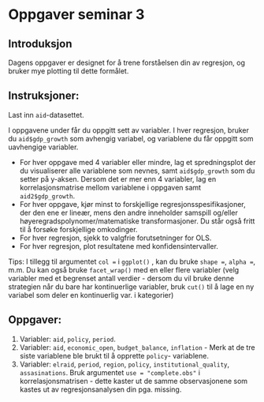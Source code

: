 Oppgaver seminar 3
================

## Introduksjon

Dagens oppgaver er designet for å trene forståelsen din av regresjon, og
bruker mye plotting til dette formålet.

## Instruksjoner:

Last inn `aid`-datasettet.

I oppgavene under får du oppgitt sett av variabler. I hver regresjon,
bruker du `aid$gdp_growth` som avhengig variabel, og variablene du får
oppgitt som uavhengige variabler.

  - For hver oppgave med 4 variabler eller mindre, lag et spredningsplot
    der du visualiserer alle variablene som nevnes, samt
    `aid$gdp_growth` som du setter på y-aksen. Dersom det er mer enn 4
    variabler, lag en korrelasjonsmatrise mellom variablene i oppgaven
    samt `aid2$gdp_growth`.
  - For hver oppgave, kjør minst to forskjellige
    regresjonsspesifikasjoner, der den ene er lineær, mens den andre
    inneholder samspill og/eller høyeregradspolynomer/matematiske
    transformasjoner. Du står også fritt til å forsøke forskjellige
    omkodinger.
  - For hver regresjon, sjekk to valgfrie forutsetninger for OLS.
  - For hver regresjon, plot resultatene med konfidensintervaller.

Tips: I tillegg til argumentet `col =` i `ggplot()` , kan du bruke
`shape =`, `alpha =`, m.m. Du kan også bruke `facet_wrap()` med en eller
flere variabler (velg variabler med et begrenset antall verdier - dersom
du vil bruke denne strategien når du bare har kontinuerlige variabler,
bruk `cut()` til å lage en ny variabel som deler en kontinuerlig var. i
kategorier)

## Oppgaver:

1.  Variabler: `aid`, `policy`, `period`.
2.  Variabler: `aid`, `economic_open`, `budget_balance`, `inflation` -
    Merk at de tre siste variablene ble brukt til å opprette `policy`-
    variablene.
3.  Variabler: `elraid`, `period`, `region`, `policy`,
    `institutional_quality`, `assasinations`. Bruk argumentet `use =
    "complete.obs"` i korrelasjonsmatrisen - dette kaster ut de samme
    observasjonene som kastes ut av regresjonsanalysen din pga. missing.
